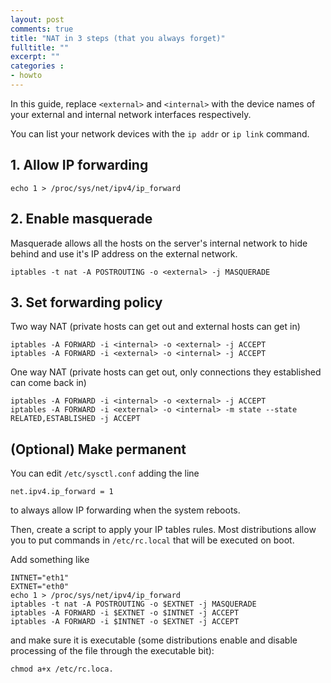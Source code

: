 ```yaml
---
layout: post
comments: true
title: "NAT in 3 steps (that you always forget)"
fulltitle: ""
excerpt: ""
categories : 
- howto
---
```


In this guide, replace `<external>` and `<internal>` with the device names of your external and internal network interfaces respectively.

You can list your network devices with the `ip addr` or `ip link` command.

## 1. Allow IP forwarding

```
echo 1 > /proc/sys/net/ipv4/ip_forward
```

## 2. Enable masquerade

Masquerade allows all the hosts on the server's internal network to hide behind and use it's IP address on the external network.

```
iptables -t nat -A POSTROUTING -o <external> -j MASQUERADE
```

## 3. Set forwarding policy

Two way NAT (private hosts can get out and external hosts can get in)

```
iptables -A FORWARD -i <internal> -o <external> -j ACCEPT
iptables -A FORWARD -i <external> -o <internal> -j ACCEPT
```

One way NAT (private hosts can get out, only connections they established can come back in)

```
iptables -A FORWARD -i <internal> -o <external> -j ACCEPT
iptables -A FORWARD -i <external> -o <internal> -m state --state RELATED,ESTABLISHED -j ACCEPT
```

## (Optional) Make permanent

You can edit `/etc/sysctl.conf` adding the line

```
net.ipv4.ip_forward = 1
```

to always allow IP forwarding when the system reboots.

Then, create a script to apply your IP tables rules. Most distributions allow you to put commands in `/etc/rc.local` that will be executed on boot.

Add something like

```
INTNET="eth1"
EXTNET="eth0"
echo 1 > /proc/sys/net/ipv4/ip_forward
iptables -t nat -A POSTROUTING -o $EXTNET -j MASQUERADE
iptables -A FORWARD -i $EXTNET -o $INTNET -j ACCEPT
iptables -A FORWARD -i $INTNET -o $EXTNET -j ACCEPT
```

and make sure it is executable (some distributions enable and disable processing of the file through the executable bit):

```
chmod a+x /etc/rc.loca.
```